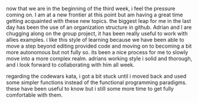 now that we are in the beginning of the third week, i feel the pressure coming on. I am at a new frontier at this point but am having a great time getting acquainted with these new topics. the biggest leap for me in the last day has been the use of an organization structure in github. Adrian and I are chugging along on the group project, it has been really useful to work with allies examples. i like this style of learning because we have been able to move a step beyond editing provided code and moving on to becoming a bit more autonomous but not fully so. its been a nice process for me to slowly move into a more complex realm. adrians working style i solid and thorough, and i look forward to collaborating with him all week.

regarding the codewars kata, i got a bit stuck until i moved back and used some simpler functions instead of the functional programming paradigms. these have been useful to know but i still some more time to get fully comfortable with them.
